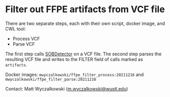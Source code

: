 # Filter out FFPE artifacts from VCF file

There are two separate steps, each with their own script, docker image, and CWL tool:
* Process VCF
* Parse VCF

The first step calls [SOBDetector](https://github.com/mikdio/SOBDetector) on a VCF file.  The
second step parses the resulting VCF file and writes to the FILTER field of calls marked as `artifacts`.

Docker images: `mwyczalkowski/ffpe_filter_process:20211216` and `mwyczalkowski/ffpe_filter_parse:20211216`

Contact: Matt Wyczalkowski (m.wyczalkowski@wustl.edu)
